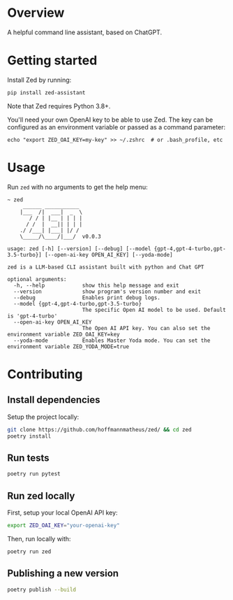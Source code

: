 
# Overview 
A helpful command line assistant, based on ChatGPT.

# Getting started
Install Zed by running: 
```bash
pip install zed-assistant
```
Note that Zed requires Python 3.8+.

You'll need your own OpenAI key to be able to use Zed. The key can be configured as an environment variable or  passed as a command parameter:
```
echo "export ZED_OAI_KEY=my-key" >> ~/.zshrc  # or .bash_profile, etc
```

# Usage
Run `zed` with no arguments to get the help menu:
```
~ zed
     ______ ___________
    |___  /|  ___|  _  \
       / / | |__ | | | |
      / /  |  __|| | | |
    ./ /___| |___| |/ /
    \_____/\____/|___/  v0.0.3

usage: zed [-h] [--version] [--debug] [--model {gpt-4,gpt-4-turbo,gpt-3.5-turbo}] [--open-ai-key OPEN_AI_KEY] [--yoda-mode]

zed is a LLM-based CLI assistant built with python and Chat GPT

optional arguments:
  -h, --help            show this help message and exit
  --version             show program's version number and exit
  --debug               Enables print debug logs.
  --model {gpt-4,gpt-4-turbo,gpt-3.5-turbo}
                        The specific Open AI model to be used. Default is 'gpt-4-turbo'
  --open-ai-key OPEN_AI_KEY
                        The Open AI API key. You can also set the environment variable ZED_OAI_KEY=key
  --yoda-mode           Enables Master Yoda mode. You can set the environment variable ZED_YODA_MODE=true
```

# Contributing 
## Install dependencies
Setup the project locally:
```bash
git clone https://github.com/hoffmannmatheus/zed/ && cd zed
poetry install
```

## Run tests
```bash
poetry run pytest
```

## Run zed locally
First, setup your local OpenAI API key: 
```bash
export ZED_OAI_KEY="your-openai-key"
```
Then, run locally with:
```bash
poetry run zed
```

## Publishing a new version
```bash
poetry publish --build
```
